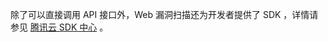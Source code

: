 除了可以直接调用 API 接口外，Web 漏洞扫描还为开发者提供了 SDK ，详情请参见 [腾讯云 SDK 中心](https://cloud.tencent.com/document/sdk) 。
